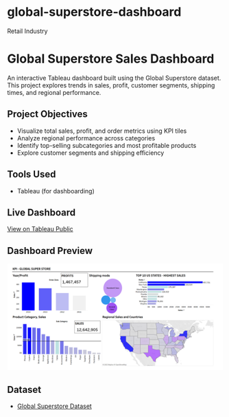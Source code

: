 # global-superstore-dashboard
Retail Industry 
# Global Superstore Sales Dashboard

An interactive Tableau dashboard built using the Global Superstore dataset. 
This project explores trends in sales, profit, customer segments, shipping times, and regional performance.

## Project Objectives
- Visualize total sales, profit, and order metrics using KPI tiles
- Analyze regional performance across categories
- Identify top-selling subcategories and most profitable products
- Explore customer segments and shipping efficiency

## Tools Used
- Tableau (for dashboarding)

##  Live Dashboard

[ View on Tableau Public](https://public.tableau.com/app/profile/lasya.bodapati/viz/SuperStoreDataViz_17442481620140/Dashboard1)

## Dashboard Preview 
![Dashboard Preview](https://github.com/lasyabodapati1/global-superstore-dashboard/blob/main/KPI%20Dashboard%20-%20Super%20Store.png)

## Dataset
- [Global Superstore Dataset](https://www.kaggle.com/datasets/kalilurrahman/global-superstore-dataset)

